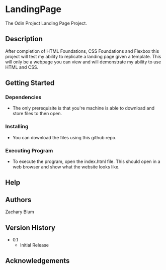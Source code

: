 # LandingPage
The Odin Project Landing Page Project.

## Description
After completion of HTML Foundations, CSS Foundations and Flexbox this project will test my 
ability to replicate a landing page given a template. This will only be a webpage you can view
and will demonstrate my ability to use HTML and CSS.

## Getting Started 

### Dependencies
* The only prerequisite is that you're machine is able to download and store files to then open. 

### Installing
* You can download the files using this github repo. 

### Executing Program
* To execute the program, open the index.html file. This should open in a web browser 
  and show what the website looks like. 

## Help

## Authors
Zachary Blum 

## Version History 
* 0.1
    * Initial Release

## Acknowledgements